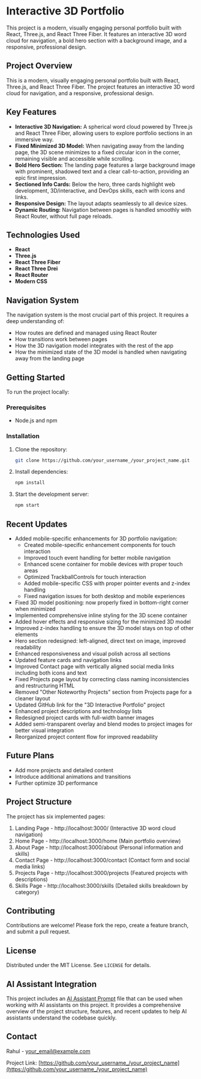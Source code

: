 # Interactive 3D Portfolio

This project is a modern, visually engaging personal portfolio built with React, Three.js, and React Three Fiber. It features an interactive 3D word cloud for navigation, a bold hero section with a background image, and a responsive, professional design.

## Project Overview

This is a modern, visually engaging personal portfolio built with React, Three.js, and React Three Fiber. The project features an interactive 3D word cloud for navigation, and a responsive, professional design.

## Key Features

- **Interactive 3D Navigation:** A spherical word cloud powered by Three.js and React Three Fiber, allowing users to explore portfolio sections in an immersive way.
- **Fixed Minimized 3D Model:** When navigating away from the landing page, the 3D scene minimizes to a fixed circular icon in the corner, remaining visible and accessible while scrolling.
- **Bold Hero Section:** The landing page features a large background image with prominent, shadowed text and a clear call-to-action, providing an epic first impression.
- **Sectioned Info Cards:** Below the hero, three cards highlight web development, 3D/interactive, and DevOps skills, each with icons and links.
- **Responsive Design:** The layout adapts seamlessly to all device sizes.
- **Dynamic Routing:** Navigation between pages is handled smoothly with React Router, without full page reloads.

## Technologies Used

- **React**
- **Three.js**
- **React Three Fiber**
- **React Three Drei**
- **React Router**
- **Modern CSS**

## Navigation System

The navigation system is the most crucial part of this project. It requires a deep understanding of:

- How routes are defined and managed using React Router
- How transitions work between pages
- How the 3D navigation model integrates with the rest of the app
- How the minimized state of the 3D model is handled when navigating away from the landing page

## Getting Started

To run the project locally:

### Prerequisites

- Node.js and npm

### Installation

1. Clone the repository:
   ```sh
   git clone https://github.com/your_username_/your_project_name.git
   ```
2. Install dependencies:
   ```sh
   npm install
   ```
3. Start the development server:
   ```sh
   npm start
   ```

## Recent Updates

- Added mobile-specific enhancements for 3D portfolio navigation:
  - Created mobile-specific enhancement components for touch interaction
  - Improved touch event handling for better mobile navigation
  - Enhanced scene container for mobile devices with proper touch areas
  - Optimized TrackballControls for touch interaction
  - Added mobile-specific CSS with proper pointer events and z-index handling
  - Fixed navigation issues for both desktop and mobile experiences
- Fixed 3D model positioning: now properly fixed in bottom-right corner when minimized
- Implemented comprehensive inline styling for the 3D scene container
- Added hover effects and responsive sizing for the minimized 3D model
- Improved z-index handling to ensure the 3D model stays on top of other elements
- Hero section redesigned: left-aligned, direct text on image, improved readability
- Enhanced responsiveness and visual polish across all sections
- Updated feature cards and navigation links
- Improved Contact page with vertically aligned social media links including both icons and text
- Fixed Projects page layout by correcting class naming inconsistencies and restructuring HTML
- Removed "Other Noteworthy Projects" section from Projects page for a cleaner layout
- Updated GitHub link for the "3D Interactive Portfolio" project
- Enhanced project descriptions and technology lists
- Redesigned project cards with full-width banner images
- Added semi-transparent overlay and blend modes to project images for better visual integration
- Reorganized project content flow for improved readability

## Future Plans

- Add more projects and detailed content
- Introduce additional animations and transitions
- Further optimize 3D performance

## Project Structure

The project has six implemented pages:

1. Landing Page - http://localhost:3000/ (Interactive 3D word cloud navigation)
2. Home Page - http://localhost:3000/home (Main portfolio overview)
3. About Page - http://localhost:3000/about (Personal information and skills)
4. Contact Page - http://localhost:3000/contact (Contact form and social media links)
5. Projects Page - http://localhost:3000/projects (Featured projects with descriptions)
6. Skills Page - http://localhost:3000/skills (Detailed skills breakdown by category)

## Contributing

Contributions are welcome! Please fork the repo, create a feature branch, and submit a pull request.

## License

Distributed under the MIT License. See `LICENSE` for details.

## AI Assistant Integration

This project includes an [AI Assistant Prompt](./AI_Assistant_Prompt.md) file that can be used when working with AI assistants on this project. It provides a comprehensive overview of the project structure, features, and recent updates to help AI assistants understand the codebase quickly.

## Contact

Rahul - [your_email@example.com](mailto:your_email@example.com)

Project Link: [https://github.com/your_username_/your_project_name](https://github.com/your_username_/your_project_name)